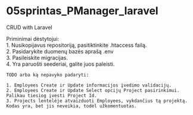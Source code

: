 # 05sprintas_PManager_laravel
 CRUD with Laravel
 
 Priminimai dėstytojui:<br> 
    1. Nusikopijavus repositoriją, pasitiktinkite .htaccess failą.<br> 
    2. Pasidarykite duomenų bazės aprašą .env <br> 
    3. Pasileiskite migracijas.<br> 
    4. Yra paruošti seederiai, galite juos paleisti.<br> 
    
    
    TODO arba ką nepavyko padaryti:
    
    1. Employees Create ir Update informacijos įvedimo validacijų.
    2. Employees Create ir Update Select opcijų Project pasirinkimui. Palikau tiesiog įvesti Project Id.
    3. Projects lentelėje atvaizduoti Employees, vykdančius tą projektą. Kodas yra, bet jis neveikia, todėl užkomentuotas.

